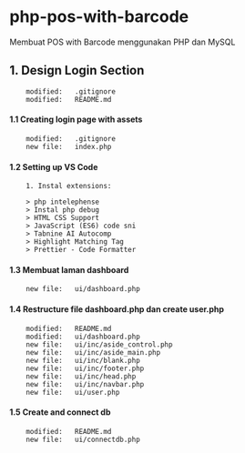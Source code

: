# php-pos-with-barcode
Membuat POS with Barcode menggunakan PHP dan MySQL


## 1. Design Login Section

        modified:   .gitignore
        modified:   README.md


#### 1.1 Creating login page with assets

        modified:   .gitignore
        new file:   index.php


#### 1.2 Setting up VS Code

        1. Instal extensions:

        > php intelephense
        > Instal php debug
        > HTML CSS Support
        > JavaScript (ES6) code sni
        > Tabnine AI Autocomp
        > Highlight Matching Tag
        > Prettier - Code Formatter


#### 1.3 Membuat laman dashboard

        new file:   ui/dashboard.php


#### 1.4 Restructure file dashboard.php dan create user.php

        modified:   README.md
        modified:   ui/dashboard.php
        new file:   ui/inc/aside_control.php
        new file:   ui/inc/aside_main.php
        new file:   ui/inc/blank.php
        new file:   ui/inc/footer.php
        new file:   ui/inc/head.php
        new file:   ui/inc/navbar.php
        new file:   ui/user.php


#### 1.5 Create and connect db

        modified:   README.md
        new file:   ui/connectdb.php 